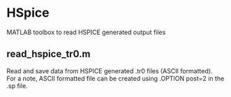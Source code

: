 # HSpice
MATLAB toolbox to read HSPICE generated output files

## read_hspice_tr0.m  
Read and save data from HSPICE generated .tr0 files (ASCII formatted).  
For a note, ASCII formatted file can be created using .OPTION post=2 in the .sp file. 
